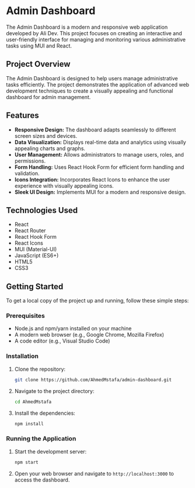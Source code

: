 # Admin Dashboard

The Admin Dashboard is a modern and responsive web application developed by Ali Dev. This project focuses on creating an interactive and user-friendly interface for managing and monitoring various administrative tasks using MUI and React.

## Project Overview

The Admin Dashboard is designed to help users manage administrative tasks efficiently. The project demonstrates the application of advanced web development techniques to create a visually appealing and functional dashboard for admin management.

## Features

- **Responsive Design:** The dashboard adapts seamlessly to different screen sizes and devices.
- **Data Visualization:** Displays real-time data and analytics using visually appealing charts and graphs.
- **User Management:** Allows administrators to manage users, roles, and permissions.
- **Form Handling:** Uses React Hook Form for efficient form handling and validation.
- **Icons Integration:** Incorporates React Icons to enhance the user experience with visually appealing icons.
- **Sleek UI Design:** Implements MUI for a modern and responsive design.

## Technologies Used

- React
- React Router
- React Hook Form
- React Icons
- MUI (Material-UI)
- JavaScript (ES6+)
- HTML5
- CSS3

## Getting Started

To get a local copy of the project up and running, follow these simple steps:

### Prerequisites

- Node.js and npm/yarn installed on your machine
- A modern web browser (e.g., Google Chrome, Mozilla Firefox)
- A code editor (e.g., Visual Studio Code)

### Installation

1. Clone the repository:
    ```bash
    git clone https://github.com/AhmedMstafa/admin-dashboard.git
    ```
2. Navigate to the project directory:
    ```bash
    cd AhmedMstafa
    ```
3. Install the dependencies:
    ```bash
    npm install
    ```

### Running the Application

1. Start the development server:
    ```bash
    npm start
    ```
2. Open your web browser and navigate to `http://localhost:3000` to access the dashboard.


